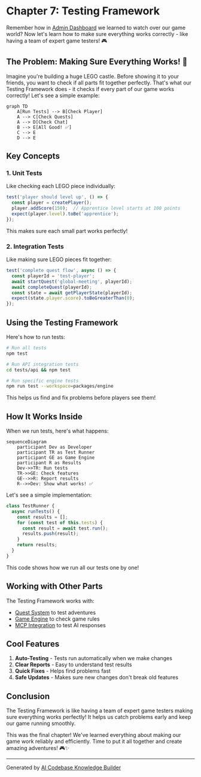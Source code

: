 # Chapter 7: Testing Framework

Remember how in [Admin Dashboard](06_admin_dashboard_.md) we learned to watch over our game world? Now let's learn how to make sure everything works correctly - like having a team of expert game testers! 🎮

## The Problem: Making Sure Everything Works! 🧪

Imagine you're building a huge LEGO castle. Before showing it to your friends, you want to check if all parts fit together perfectly. That's what our Testing Framework does - it checks if every part of our game works correctly! Let's see a simple example:

```mermaid
graph TD
    A[Run Tests] --> B[Check Player]
    A --> C[Check Quests]
    A --> D[Check Chat]
    B --> E[All Good! ✅]
    C --> E
    D --> E
```

## Key Concepts

### 1. Unit Tests
Like checking each LEGO piece individually:

```typescript
test('player should level up', () => {
  const player = createPlayer();
  player.addScore(150);  // Apprentice level starts at 100 points
  expect(player.level).toBe('apprentice');
});
```

This makes sure each small part works perfectly!

### 2. Integration Tests
Like making sure LEGO pieces fit together:

```typescript
test('complete quest flow', async () => {
  const playerId = 'test-player';
  await startQuest('global-meeting', playerId);
  await completeQuest(playerId);
  const state = await getPlayerState(playerId);
  expect(state.player.score).toBeGreaterThan(0);
});
```

## Using the Testing Framework

Here's how to run tests:

```bash
# Run all tests
npm test

# Run API integration tests
cd tests/api && npm test

# Run specific engine tests
npm run test --workspace=packages/engine
```

This helps us find and fix problems before players see them!

## How It Works Inside

When we run tests, here's what happens:

```mermaid
sequenceDiagram
    participant Dev as Developer
    participant TR as Test Runner
    participant GE as Game Engine
    participant R as Results
    Dev->>TR: Run tests
    TR->>GE: Check features
    GE-->>R: Report results
    R-->>Dev: Show what works! ✅
```

Let's see a simple implementation:

```typescript
class TestRunner {
  async runTests() {
    const results = [];
    for (const test of this.tests) {
      const result = await test.run();
      results.push(result);
    }
    return results;
  }
}
```

This code shows how we run all our tests one by one!

## Working with Other Parts

The Testing Framework works with:
- [Quest System](01_quest_system_.md) to test adventures
- [Game Engine](03_game_engine_.md) to check game rules
- [MCP Integration](04_mcp__model_context_protocol__integration_.md) to test AI responses

## Cool Features

1. **Auto-Testing** - Tests run automatically when we make changes
2. **Clear Reports** - Easy to understand test results
3. **Quick Fixes** - Helps find problems fast
4. **Safe Updates** - Makes sure new changes don't break old features

## Conclusion

The Testing Framework is like having a team of expert game testers making sure everything works perfectly! It helps us catch problems early and keep our game running smoothly.

This was the final chapter! We've learned everything about making our game work reliably and efficiently. Time to put it all together and create amazing adventures! 🎮✨

---

Generated by [AI Codebase Knowledge Builder](https://github.com/The-Pocket/Tutorial-Codebase-Knowledge)